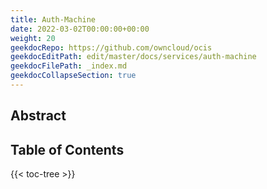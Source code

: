 ```yaml
---
title: Auth-Machine
date: 2022-03-02T00:00:00+00:00
weight: 20
geekdocRepo: https://github.com/owncloud/ocis
geekdocEditPath: edit/master/docs/services/auth-machine
geekdocFilePath: _index.md
geekdocCollapseSection: true
---
```


## Abstract


## Table of Contents

{{< toc-tree >}}
